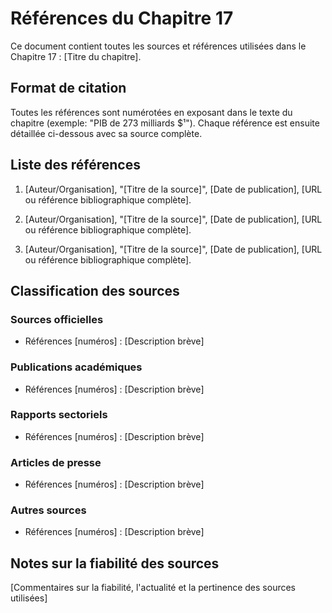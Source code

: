 # Références du Chapitre 17

Ce document contient toutes les sources et références utilisées dans le Chapitre 17 : [Titre du chapitre].

## Format de citation

Toutes les références sont numérotées en exposant dans le texte du chapitre (exemple: "PIB de 273 milliards $¹").
Chaque référence est ensuite détaillée ci-dessous avec sa source complète.

## Liste des références

1. [Auteur/Organisation], "[Titre de la source]", [Date de publication], [URL ou référence bibliographique complète].

2. [Auteur/Organisation], "[Titre de la source]", [Date de publication], [URL ou référence bibliographique complète].

3. [Auteur/Organisation], "[Titre de la source]", [Date de publication], [URL ou référence bibliographique complète].

## Classification des sources

### Sources officielles
- Références [numéros] : [Description brève]

### Publications académiques
- Références [numéros] : [Description brève]

### Rapports sectoriels
- Références [numéros] : [Description brève]

### Articles de presse
- Références [numéros] : [Description brève]

### Autres sources
- Références [numéros] : [Description brève]

## Notes sur la fiabilité des sources

[Commentaires sur la fiabilité, l'actualité et la pertinence des sources utilisées]
